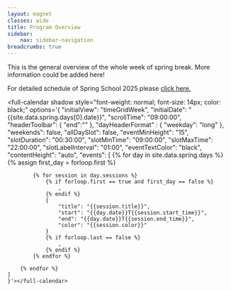 ```yaml
---
layout: magnet
classes: wide
title: Program Overview
sidebar:
    nav: sidebar-navigation
breadcrumbs: true
---
```


<div style="margin-bottom: 12px">
<p>This is the general overview of the whole week of spring break. More information could be added here!</p>
<span>For detailed schedule of Spring School 2025 please </span><a href="{{'/spring_school_2025/detailed_program_schedule' | relative_url}}">click here.</a>
</div>


<full-calendar shadow style="font-weight: normal; font-size: 14px; color: black;" options='{
    "initialView": "timeGridWeek",
    "initialDate": "{{site.data.spring.days[0].date}}",
    "scrollTime": "09:00:00",
    "headerToolbar": {
        "end":""
    },
    "dayHeaderFormat" : {
        "weekday": "long"
    },
    "weekends": false,
    "allDaySlot": false,
    "eventMinHeight": "15",
    "slotDuration": "00:30:00",
    "slotMinTime": "09:00:00",
    "slotMaxTime": "22:00:00",
    "slotLabelInterval": "01:00",
    "eventTextColor": "black",
    "contentHeight": "auto",
    "events": [
        {% for day in site.data.spring.days %}
            {% assign first_day = forloop.first %}

            {% for session in day.sessions %}
                {% if forloop.first == true and first_day == false %}
                    ,
                {% endif %}
                {
                    "title": "{{session.title}}",
                    "start": "{{day.date}}T{{session.start_time}}",
                    "end": "{{day.date}}T{{session.end_time}}",
                    "color": "{{session.color}}"
                }
                {% if forloop.last == false %}
                    ,
                {% endif %}
            {% endfor %}

        {% endfor %}
    ]
    }'></full-calendar>
  
